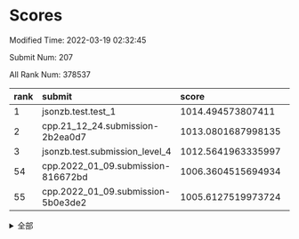 # Scores

Modified Time: 2022-03-19 02:32:45

Submit Num: 207

All Rank Num: 378537

| rank |               submit               |       score        |       sigma        | pk_num |
| :--- | :--------------------------------- | :----------------- | :----------------- | :----- |
| 1    | jsonzb.test.test_1                 | 1014.494573807411  | 0.8387422822600351 | 7315   |
| 2    | cpp.21_12_24.submission-2b2ea0d7   | 1013.0801687998135 | 0.7771620459936807 | 7318   |
| 3    | jsonzb.test.submission_level_4     | 1012.5641963335997 | 0.8014162940087622 | 7317   |
| 54   | cpp.2022_01_09.submission-816672bd | 1006.3604515694934 | 0.7404952383013367 | 7317   |
| 55   | cpp.2022_01_09.submission-5b0e3de2 | 1005.6127519973724 | 0.7214694612186872 | 7309   |


<details>
<summary>全部</summary>

| rank |                 submit                 |       score        |       sigma        | pk_num |
| :--- | :------------------------------------- | :----------------- | :----------------- | :----- |
| 1    | jsonzb.test.test_1                     | 1014.494573807411  | 0.8387422822600351 | 7315   |
| 2    | cpp.21_12_24.submission-2b2ea0d7       | 1013.0801687998135 | 0.7771620459936807 | 7318   |
| 3    | jsonzb.test.submission_level_4         | 1012.5641963335997 | 0.8014162940087622 | 7317   |
| 4    | gobigger.level_3.submission_level_3_24 | 1012.0124439229469 | 0.7634852030086153 | 7317   |
| 5    | gobigger.level_3.submission_level_3_36 | 1011.873005648335  | 0.7819985979924434 | 7314   |
| 6    | gobigger.level_3.submission_level_3_14 | 1011.7998386828265 | 0.7950975483328262 | 7313   |
| 7    | gobigger.level_3.submission_level_3_33 | 1011.4214490564417 | 0.7571099202474454 | 7318   |
| 8    | gobigger.level_3.submission_level_3_11 | 1011.4141533083144 | 0.7835336409744533 | 7308   |
| 9    | gobigger.level_3.submission_level_3_37 | 1011.3801228090324 | 0.76071830491744   | 7314   |
| 10   | gobigger.level_3.submission_level_3_3  | 1011.1535913133865 | 0.7893265117613288 | 7317   |
| 11   | gobigger.level_3.submission_level_3_38 | 1010.9910253971971 | 0.770624360571792  | 7307   |
| 12   | gobigger.level_3.submission_level_3_0  | 1010.9848954688731 | 0.7472279814356781 | 7318   |
| 13   | gobigger.level_3.submission_level_3_16 | 1010.8946382363308 | 0.7675869887583892 | 7315   |
| 14   | gobigger.level_3.submission_level_3_25 | 1010.7532867291325 | 0.7649429297978231 | 7316   |
| 15   | gobigger.level_3.submission_level_3_46 | 1010.6687696015855 | 0.7520728895006714 | 7313   |
| 16   | gobigger.level_3.submission_level_3_28 | 1010.6410132949401 | 0.7728179736016482 | 7310   |
| 17   | gobigger.level_3.submission_level_3_7  | 1010.6229646979614 | 0.7637869159175866 | 7320   |
| 18   | gobigger.level_3.submission_level_3_18 | 1010.622655733009  | 0.7491193588531337 | 7315   |
| 19   | gobigger.level_3.submission_level_3_44 | 1010.5039091185873 | 0.798217270988381  | 7315   |
| 20   | gobigger.level_3.submission_level_3_39 | 1010.3624453476041 | 0.7868339391239699 | 7319   |
| 21   | gobigger.level_3.submission_level_3_40 | 1010.2415419762166 | 0.7645557352903174 | 7320   |
| 22   | gobigger.level_3.submission_level_3_20 | 1010.2121397136077 | 0.7573222481026786 | 7316   |
| 23   | gobigger.level_3.submission_level_3_6  | 1010.1825665706676 | 0.7457905315555362 | 7318   |
| 24   | gobigger.level_3.submission_level_3_22 | 1010.1766975159015 | 0.7491706965230157 | 7313   |
| 25   | gobigger.level_3.submission_level_3_42 | 1010.1616822379262 | 0.7564848975481702 | 7312   |
| 26   | gobigger.level_3.submission_level_3_9  | 1010.081945067212  | 0.7605858512371612 | 7312   |
| 27   | gobigger.level_3.submission_level_3_47 | 1009.9886831726861 | 0.7592509498937496 | 7309   |
| 28   | gobigger.level_3.submission_level_3_1  | 1009.95156531619   | 0.7662661007195515 | 7315   |
| 29   | gobigger.level_3.submission_level_3_29 | 1009.9340454342596 | 0.7653690310539516 | 7315   |
| 30   | gobigger.level_3.submission_level_3_21 | 1009.8661375631293 | 0.7450985950581591 | 7313   |
| 31   | gobigger.level_3.submission_level_3_26 | 1009.8606327234991 | 0.7513382298524289 | 7314   |
| 32   | gobigger.level_3.submission_level_3_17 | 1009.8232260279906 | 0.7726135698834599 | 7308   |
| 33   | gobigger.level_3.submission_level_3_10 | 1009.7247844407033 | 0.7577978486395204 | 7313   |
| 34   | gobigger.level_3.submission_level_3_8  | 1009.7234632482459 | 0.7415755413453774 | 7312   |
| 35   | gobigger.level_3.submission_level_3_15 | 1009.7153430262581 | 0.7505748971153415 | 7317   |
| 36   | gobigger.level_3.submission_level_3_48 | 1009.6693117958037 | 0.7510528743677395 | 7317   |
| 37   | gobigger.level_3.submission_level_3_27 | 1009.631292000879  | 0.7432558428284008 | 7317   |
| 38   | gobigger.level_3.submission_level_3_5  | 1009.616082693443  | 0.7679421959644228 | 7314   |
| 39   | gobigger.level_3.submission_level_3_31 | 1009.4226414934105 | 0.7567239591175123 | 7320   |
| 40   | gobigger.level_3.submission_level_3_49 | 1009.4177724941947 | 0.75248444838243   | 7317   |
| 41   | gobigger.level_3.submission_level_3_4  | 1009.4160743984263 | 0.7462119922100728 | 7315   |
| 42   | gobigger.level_3.submission_level_3_43 | 1009.3633011762342 | 0.7581835454683248 | 7312   |
| 43   | gobigger.level_3.submission_level_3_30 | 1009.3190175649222 | 0.760412239747505  | 7315   |
| 44   | gobigger.level_3.submission_level_3_34 | 1009.3091937783704 | 0.7452755387414215 | 7318   |
| 45   | gobigger.level_3.submission_level_3_35 | 1009.295958725537  | 0.7412920770974656 | 7315   |
| 46   | gobigger.level_3.submission_level_3_23 | 1009.2678074444634 | 0.7505042675271781 | 7313   |
| 47   | gobigger.level_3.submission_level_3_45 | 1009.2404680532261 | 0.747912305946086  | 7316   |
| 48   | gobigger.level_3.submission_level_3_13 | 1009.1707581810031 | 0.7513242206815091 | 7314   |
| 49   | gobigger.level_3.submission_level_3_32 | 1009.0393186463638 | 0.743826375657725  | 7319   |
| 50   | gobigger.level_3.submission_level_3_2  | 1008.9555754603397 | 0.7531737964513527 | 7314   |
| 51   | gobigger.level_3.submission_level_3_41 | 1008.9249980962783 | 0.7325470418868585 | 7313   |
| 52   | gobigger.level_3.submission_level_3_12 | 1008.8842015782097 | 0.7330234032955982 | 7318   |
| 53   | gobigger.level_3.submission_level_3_19 | 1008.8075513639449 | 0.7370283458598446 | 7311   |
| 54   | cpp.2022_01_09.submission-816672bd     | 1006.3604515694934 | 0.7404952383013367 | 7317   |
| 55   | cpp.2022_01_09.submission-5b0e3de2     | 1005.6127519973724 | 0.7214694612186872 | 7309   |
| 56   | gobigger.level_1.submission_level_1_32 | 1004.8205677299264 | 0.7293337641736638 | 7315   |
| 57   | gobigger.level_1.submission_level_1_2  | 1004.7361811805692 | 0.7179587913590036 | 7316   |
| 58   | gobigger.level_1.submission_level_1_37 | 1004.6540508906297 | 0.7159972366104722 | 7315   |
| 59   | gobigger.level_1.submission_level_1_5  | 1004.4744546094893 | 0.7301597377475546 | 7313   |
| 60   | gobigger.level_1.submission_level_1_22 | 1004.469041612247  | 0.7220884109571035 | 7314   |
| 61   | gobigger.level_1.submission_level_1_19 | 1004.3203647178735 | 0.7132673757086373 | 7310   |
| 62   | gobigger.level_1.submission_level_1_20 | 1004.2213619881735 | 0.7408329308668435 | 7312   |
| 63   | gobigger.level_1.submission_level_1_45 | 1004.1903573272111 | 0.7199674500754896 | 7318   |
| 64   | gobigger.level_1.submission_level_1_46 | 1004.1498219326945 | 0.7176878610289079 | 7317   |
| 65   | gobigger.level_1.submission_level_1_28 | 1004.1406638053121 | 0.7245239418814967 | 7312   |
| 66   | gobigger.level_1.submission_level_1_21 | 1004.1147956535191 | 0.7161887222875375 | 7315   |
| 67   | gobigger.level_1.submission_level_1_8  | 1004.0958777569672 | 0.7322166911662435 | 7314   |
| 68   | gobigger.level_1.submission_level_1_36 | 1004.0753841365528 | 0.7160827473362504 | 7313   |
| 69   | gobigger.level_1.submission_level_1_15 | 1004.0272098159102 | 0.7155858379734489 | 7314   |
| 70   | gobigger.level_1.submission_level_1_26 | 1004.0029122395961 | 0.7223440541180097 | 7316   |
| 71   | gobigger.level_1.submission_level_1_35 | 1003.8417555637559 | 0.720332421477096  | 7316   |
| 72   | gobigger.level_1.submission_level_1_10 | 1003.8159125995059 | 0.7275459757734213 | 7315   |
| 73   | gobigger.level_1.submission_level_1_49 | 1003.7522710128304 | 0.7214811761097114 | 7310   |
| 74   | gobigger.level_1.submission_level_1_30 | 1003.7405630126846 | 0.7204985264640348 | 7313   |
| 75   | gobigger.level_1.submission_level_1_34 | 1003.7329190030136 | 0.7121548786568247 | 7315   |
| 76   | gobigger.level_1.submission_level_1_43 | 1003.717205818535  | 0.7277342462433063 | 7317   |
| 77   | gobigger.level_1.submission_level_1_33 | 1003.6655528884938 | 0.714930846523202  | 7317   |
| 78   | gobigger.level_1.submission_level_1_17 | 1003.628975804663  | 0.7241905779921533 | 7311   |
| 79   | gobigger.level_1.submission_level_1_18 | 1003.6036104397671 | 0.7178688253573874 | 7310   |
| 80   | gobigger.level_1.submission_level_1_44 | 1003.5506227251963 | 0.7155020367341917 | 7312   |
| 81   | gobigger.level_1.submission_level_1_39 | 1003.517419244303  | 0.732339060644441  | 7319   |
| 82   | gobigger.level_1.submission_level_1_40 | 1003.4494546572579 | 0.708938384030245  | 7308   |
| 83   | gobigger.level_1.submission_level_1_48 | 1003.4264005352373 | 0.7245184410064701 | 7319   |
| 84   | gobigger.level_1.submission_level_1_25 | 1003.317139890072  | 0.7298537851841549 | 7310   |
| 85   | gobigger.level_1.submission_level_1_12 | 1003.2559435144236 | 0.7215453128550906 | 7312   |
| 86   | gobigger.level_1.submission_level_1_9  | 1003.1474560868015 | 0.7076493812934457 | 7321   |
| 87   | gobigger.level_1.submission_level_1_14 | 1003.1004282573873 | 0.7159784639634417 | 7315   |
| 88   | gobigger.level_1.submission_level_1_41 | 1002.986760353142  | 0.7260908454090171 | 7318   |
| 89   | gobigger.level_1.submission_level_1_1  | 1002.9180531919477 | 0.7220704469391226 | 7318   |
| 90   | gobigger.level_1.submission_level_1_16 | 1002.8929088331048 | 0.7211331483897048 | 7315   |
| 91   | gobigger.level_1.submission_level_1_31 | 1002.8718326827387 | 0.7157726260582472 | 7311   |
| 92   | gobigger.level_1.submission_level_1_7  | 1002.8650204414927 | 0.7161575388210077 | 7314   |
| 93   | gobigger.level_1.submission_level_1_0  | 1002.8640346442328 | 0.7193456684450561 | 7317   |
| 94   | gobigger.level_1.submission_level_1_47 | 1002.8015407841021 | 0.7059651749936032 | 7311   |
| 95   | gobigger.level_1.submission_level_1_11 | 1002.7730971511725 | 0.7043255971661331 | 7316   |
| 96   | gobigger.level_1.submission_level_1_23 | 1002.6592816433331 | 0.7142627381452109 | 7316   |
| 97   | gobigger.level_1.submission_level_1_27 | 1002.654281130546  | 0.7080261743276178 | 7315   |
| 98   | gobigger.level_1.submission_level_1_38 | 1002.6003152580257 | 0.7195156283227934 | 7313   |
| 99   | gobigger.level_1.submission_level_1_3  | 1002.5117791258065 | 0.7215615788927436 | 7312   |
| 100  | gobigger.level_1.submission_level_1_13 | 1002.4185121941779 | 0.7153821142377637 | 7318   |
| 101  | gobigger.level_1.submission_level_1_4  | 1002.3371019761264 | 0.7085740184876694 | 7315   |
| 102  | gobigger.level_1.submission_level_1_29 | 1002.318153350347  | 0.7131903001589898 | 7313   |
| 103  | gobigger.level_1.submission_level_1_6  | 1002.3066808106195 | 0.7130109947718909 | 7323   |
| 104  | gobigger.level_1.submission_level_1_24 | 1002.2751035150375 | 0.7191964944916599 | 7317   |
| 105  | gobigger.level_1.submission_level_1_42 | 1002.208763684211  | 0.7162460989162119 | 7317   |
| 106  | gobigger.random.submission_random_49   | 997.8052457102684  | 0.7005071777989037 | 7312   |
| 107  | gobigger.random.submission_random_42   | 997.3139311811944  | 0.7226556868888823 | 7317   |
| 108  | gobigger.random.submission_random_0    | 997.2061995950423  | 0.7059763655031157 | 7310   |
| 109  | gobigger.random.submission_random_5    | 997.011429547933   | 0.699363581649563  | 7316   |
| 110  | gobigger.random.submission_random_6    | 996.908606721498   | 0.7163540525320985 | 7312   |
| 111  | gobigger.random.submission_random_27   | 996.7172064712881  | 0.719314604619015  | 7321   |
| 112  | gobigger.random.submission_random_2    | 996.7114306258384  | 0.7271215913407516 | 7316   |
| 113  | gobigger.random.submission_random_18   | 996.5189426520706  | 0.6996642100385778 | 7317   |
| 114  | gobigger.random.submission_random_43   | 996.4539305367886  | 0.7131678604078618 | 7316   |
| 115  | gobigger.random.submission_random_36   | 996.4302950964662  | 0.6982608643765023 | 7313   |
| 116  | gobigger.random.submission_random_26   | 996.3761316310503  | 0.7110696233942972 | 7315   |
| 117  | gobigger.random.submission_random_39   | 996.3749647581946  | 0.7119515830066762 | 7313   |
| 118  | gobigger.random.submission_random_28   | 996.3555087888597  | 0.7161820980284525 | 7314   |
| 119  | gobigger.random.submission_random_11   | 996.3022579847835  | 0.7048991387675628 | 7312   |
| 120  | gobigger.random.submission_random_9    | 996.2766215377658  | 0.7142685508753713 | 7313   |
| 121  | gobigger.random.submission_random_37   | 996.1904521135825  | 0.7136415233082498 | 7311   |
| 122  | gobigger.random.submission_random_34   | 996.1856176438929  | 0.7077373995335868 | 7312   |
| 123  | gobigger.random.submission_random_44   | 996.1769235451501  | 0.7188423685447255 | 7318   |
| 124  | gobigger.random.submission_random_48   | 996.0995017137368  | 0.7181937868994992 | 7307   |
| 125  | gobigger.random.submission_random_31   | 996.0951184881678  | 0.7168893463546486 | 7318   |
| 126  | gobigger.random.submission_random_23   | 996.072321737327   | 0.7087312358536659 | 7319   |
| 127  | gobigger.random.submission_random_21   | 996.056112208447   | 0.7111724693658728 | 7316   |
| 128  | gobigger.random.submission_random_7    | 996.0323272127148  | 0.7043661428938197 | 7313   |
| 129  | gobigger.random.submission_random_15   | 995.9820577006718  | 0.719951199366374  | 7314   |
| 130  | gobigger.random.submission_random_4    | 995.9629478654495  | 0.7228742340953446 | 7314   |
| 131  | gobigger.random.submission_random_12   | 995.9535105127553  | 0.6964530515313853 | 7314   |
| 132  | gobigger.random.submission_random_47   | 995.8362628711604  | 0.7082016605756124 | 7309   |
| 133  | gobigger.random.submission_random_32   | 995.8255265375656  | 0.7158455972187138 | 7311   |
| 134  | gobigger.random.submission_random_16   | 995.8045159662008  | 0.7176747157866158 | 7317   |
| 135  | gobigger.random.submission_random_22   | 995.7746013055831  | 0.7161903772422757 | 7318   |
| 136  | gobigger.random.submission_random_45   | 995.7410646471899  | 0.7101416723026748 | 7314   |
| 137  | gobigger.random.submission_random_40   | 995.7389448359279  | 0.7099358665941812 | 7313   |
| 138  | gobigger.random.submission_random_25   | 995.7306184854484  | 0.7245407725379208 | 7313   |
| 139  | gobigger.random.submission_random_3    | 995.6561794095838  | 0.723429183641448  | 7320   |
| 140  | gobigger.random.submission_random_35   | 995.6266425410621  | 0.7185944120410461 | 7312   |
| 141  | gobigger.random.submission_random_20   | 995.5942709560185  | 0.7375732285480172 | 7318   |
| 142  | gobigger.random.submission_random_33   | 995.5713445561414  | 0.7193950582202417 | 7318   |
| 143  | gobigger.random.submission_random_29   | 995.5299520599958  | 0.7347181095688201 | 7315   |
| 144  | gobigger.random.submission_random_46   | 995.4341163853522  | 0.7248675719441205 | 7319   |
| 145  | gobigger.random.submission_random_14   | 995.3846136650435  | 0.7120727481462582 | 7311   |
| 146  | gobigger.random.submission_random_8    | 995.2901167173641  | 0.7251945334805856 | 7319   |
| 147  | gobigger.random.submission_random_30   | 995.2770684338645  | 0.7170665835446612 | 7316   |
| 148  | gobigger.random.submission_random_1    | 995.0708121537682  | 0.7090395550651368 | 7312   |
| 149  | gobigger.random.submission_random_10   | 995.0533088221089  | 0.7228337771322809 | 7314   |
| 150  | gobigger.random.submission_random_17   | 994.9762649533408  | 0.7127682951516265 | 7315   |
| 151  | gobigger.random.submission_random_41   | 994.8893999773363  | 0.711836510320046  | 7312   |
| 152  | gobigger.random.submission_random_13   | 994.8611354535298  | 0.7068194191516499 | 7314   |
| 153  | gobigger.random.submission_random_24   | 994.852390232164   | 0.7299729198595097 | 7313   |
| 154  | gobigger.random.submission_random_38   | 994.797147093877   | 0.7091438977881133 | 7314   |
| 155  | gobigger.random.submission_random_19   | 994.3638082561637  | 0.7383217679008086 | 7316   |
| 156  | gobigger.level_2.submission_level_2_0  | 993.5135233944897  | 0.7267614627137194 | 7315   |
| 157  | gobigger.level_2.submission_level_2_10 | 993.4682349658507  | 0.7366905051470864 | 7315   |
| 158  | gobigger.level_2.submission_level_2_14 | 993.0671209244707  | 0.7399529865935404 | 7316   |
| 159  | gobigger.level_2.submission_level_2_6  | 992.9782583636817  | 0.7454934532081644 | 7317   |
| 160  | gobigger.level_2.submission_level_2_43 | 992.974722521434   | 0.7369487845851275 | 7318   |
| 161  | gobigger.level_2.submission_level_2_37 | 992.7776415983604  | 0.7391258383501559 | 7316   |
| 162  | gobigger.level_2.submission_level_2_25 | 992.7023067366977  | 0.736011680244437  | 7317   |
| 163  | gobigger.level_2.submission_level_2_26 | 992.5784415706537  | 0.7409710569040705 | 7315   |
| 164  | gobigger.level_2.submission_level_2_17 | 992.5072798173401  | 0.7637083906893155 | 7314   |
| 165  | gobigger.level_2.submission_level_2_19 | 992.4393586023463  | 0.7296051698149526 | 7316   |
| 166  | gobigger.level_2.submission_level_2_40 | 992.3624520362026  | 0.7670219855515766 | 7314   |
| 167  | gobigger.level_2.submission_level_2_35 | 992.3497009805067  | 0.7442366977340025 | 7313   |
| 168  | gobigger.level_2.submission_level_2_24 | 992.3422561145211  | 0.758184103096698  | 7312   |
| 169  | gobigger.level_2.submission_level_2_16 | 992.3119781556713  | 0.7555467609172388 | 7315   |
| 170  | gobigger.level_2.submission_level_2_32 | 992.2787624912181  | 0.7506396070750962 | 7313   |
| 171  | gobigger.level_2.submission_level_2_42 | 992.177126104933   | 0.7553201411315154 | 7314   |
| 172  | gobigger.level_2.submission_level_2_46 | 992.1732273746072  | 0.7525325105777727 | 7315   |
| 173  | gobigger.level_2.submission_level_2_34 | 992.0987760704803  | 0.7415825720179453 | 7316   |
| 174  | gobigger.level_2.submission_level_2_47 | 992.026704249292   | 0.7576826330515114 | 7314   |
| 175  | gobigger.level_2.submission_level_2_15 | 992.0150756953902  | 0.7573143795256994 | 7317   |
| 176  | gobigger.level_2.submission_level_2_36 | 992.0108249487002  | 0.7333084948719716 | 7319   |
| 177  | gobigger.level_2.submission_level_2_18 | 992.0063797728578  | 0.7562864687938092 | 7308   |
| 178  | gobigger.level_2.submission_level_2_5  | 991.9799954185423  | 0.7432747614015346 | 7317   |
| 179  | gobigger.level_2.submission_level_2_1  | 991.9696800032477  | 0.7420022882530967 | 7314   |
| 180  | gobigger.level_2.submission_level_2_11 | 991.9260141094471  | 0.7372968091232678 | 7315   |
| 181  | gobigger.level_2.submission_level_2_13 | 991.8429086874086  | 0.7233545558756457 | 7314   |
| 182  | gobigger.level_2.submission_level_2_41 | 991.8033894502628  | 0.7457327997711333 | 7310   |
| 183  | gobigger.level_2.submission_level_2_39 | 991.7917275715502  | 0.7504278346015091 | 7311   |
| 184  | gobigger.level_2.submission_level_2_22 | 991.7286005141727  | 0.7543206740388932 | 7317   |
| 185  | gobigger.level_2.submission_level_2_21 | 991.6834981128849  | 0.7495557794614504 | 7313   |
| 186  | gobigger.level_2.submission_level_2_31 | 991.6190769212897  | 0.7720461880742997 | 7315   |
| 187  | gobigger.level_2.submission_level_2_20 | 991.6109136219917  | 0.7477585667678106 | 7317   |
| 188  | gobigger.level_2.submission_level_2_48 | 991.578995674338   | 0.7600464741812605 | 7314   |
| 189  | gobigger.level_2.submission_level_2_44 | 991.5603008161775  | 0.7919585464523476 | 7306   |
| 190  | gobigger.level_2.submission_level_2_2  | 991.3930647839036  | 0.7370871645230199 | 7316   |
| 191  | gobigger.level_2.submission_level_2_7  | 991.3050722313266  | 0.7365611185848033 | 7318   |
| 192  | gobigger.level_2.submission_level_2_23 | 991.2896558671621  | 0.7690652920932046 | 7315   |
| 193  | gobigger.level_2.submission_level_2_38 | 991.2721838817215  | 0.750911162993224  | 7320   |
| 194  | gobigger.level_2.submission_level_2_45 | 991.2534451140673  | 0.749010532862832  | 7317   |
| 195  | gobigger.level_2.submission_level_2_33 | 991.2443146849822  | 0.7469432411662281 | 7318   |
| 196  | gobigger.level_2.submission_level_2_9  | 991.2304742366593  | 0.752631979308143  | 7321   |
| 197  | gobigger.level_2.submission_level_2_3  | 991.1727433962985  | 0.7581326955218848 | 7310   |
| 198  | gobigger.level_2.submission_level_2_29 | 991.1629814133274  | 0.7470025243572219 | 7315   |
| 199  | gobigger.level_2.submission_level_2_28 | 991.1545148002199  | 0.7782654054211265 | 7316   |
| 200  | gobigger.level_2.submission_level_2_49 | 991.1285628085236  | 0.7455518039315566 | 7318   |
| 201  | gobigger.level_2.submission_level_2_27 | 991.0734840882413  | 0.7395596687701502 | 7320   |
| 202  | gobigger.level_2.submission_level_2_30 | 990.9621927518969  | 0.7478809111897532 | 7311   |
| 203  | gobigger.level_2.submission_level_2_12 | 990.8466442365485  | 0.7637748454998279 | 7317   |
| 204  | gobigger.level_2.submission_level_2_4  | 990.3381202177158  | 0.7621639381734294 | 7317   |
| 205  | gobigger.level_2.submission_level_2_8  | 989.541269634521   | 0.7740979468010312 | 7315   |
| 206  | gobigger.none.submission_none_0        | 977.4782788829278  | 1.3645660283099    | 7312   |
| 207  | gobigger.none.submission_none_1        | 974.8415037477031  | 1.5526962021354869 | 7314   |

</details>